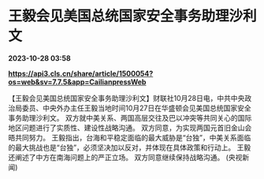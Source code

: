 # 王毅会见美国总统国家安全事务助理沙利文

**2023-10-28 03:58**

**https://api3.cls.cn/share/article/1500054?os=web&sv=7.7.5&app=CailianpressWeb**

【王毅会见美国总统国家安全事务助理沙利文】财联社10月28日电，中共中央政治局委员、中央外办主任王毅当地时间10月27日在华盛顿会见美国总统国家安全事务助理沙利文。 双方就中美关系、两国高层交往及巴以冲突等共同关心的国际地区问题进行了实质性、建设性战略沟通。 双方同意，为实现两国元首旧金山会晤共同努力。 王毅指出，台海和平稳定面临的最大威胁是“台独”，中美关系面临的最大挑战也是“台独”，必须坚决加以反对，并体现在具体政策和行动上。 王毅还阐述了中方在南海问题上的严正立场。 双方同意继续保持战略沟通。 (央视新闻)